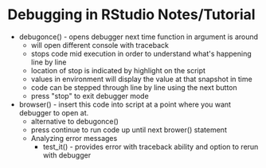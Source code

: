 # Debugging in RStudio Notes/Tutorial
  * debugonce() - opens debugger next time function in argument is around
    * will open different console with traceback
    * stops code mid execution in order to understand what's happening line by line
    * location of stop is indicated by highlight on the script
    * values in environment will display the value at that snapshot in time
    * code can be stepped through line by line using the next button
    * press "stop" to exit debugger mode
  * browser() - insert this code into script at a point where you want debugger to open at.
    * alternative to debugonce()
    * press continue to run code up until next brower() statement
    * Analyzing error messages
      * test_it() - provides error with traceback ability and option to rerun with debugger

